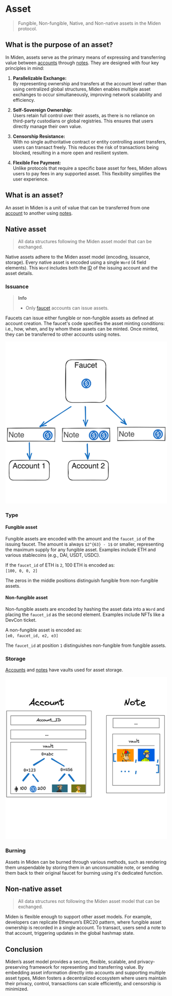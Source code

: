# Asset

> Fungible, Non-fungible, Native, and Non-native assets in the Miden protocol.

## What is the purpose of an asset?

In Miden, assets serve as the primary means of expressing and transferring value between [accounts](accounts.md) through [notes](notes.md). They are designed with four key principles in mind:

1. **Parallelizable Exchange:**  
   By representing ownership and transfers at the account level rather than using centralized global structures, Miden enables multiple asset exchanges to occur simultaneously, improving network scalability and efficiency.

2. **Self-Sovereign Ownership:**  
   Users retain full control over their assets, as there is no reliance on third-party custodians or global registries. This ensures that users directly manage their own value.

3. **Censorship Resistance:**  
   With no single authoritative contract or entity controlling asset transfers, users can transact freely. This reduces the risk of transactions being blocked, resulting in a more open and resilient system.

4. **Flexible Fee Payment:**  
   Unlike protocols that require a specific base asset for fees, Miden allows users to pay fees in any supported asset. This flexibility simplifies the user experience.

## What is an asset?

An asset in Miden is a unit of value that can be transferred from one [account](accounts.md) to another using [notes](notes.md).

## Native asset

> All data structures following the Miden asset model that can be exchanged.

Native assets adhere to the Miden asset model (encoding, issuance, storage). Every native asset is encoded using a single `Word` (4 field elements). This `Word` includes both the [ID](accounts.md#id) of the issuing account and the asset details.

### Issuance

> **Info**
> - Only [faucet](accounts.md#account-type) accounts can issue assets.

Faucets can issue either fungible or non-fungible assets as defined at account creation. The faucet's code specifies the asset minting conditions: i.e., how, when, and by whom these assets can be minted. Once minted, they can be transferred to other accounts using notes.

![Architecture core concepts](../img/architecture/asset/asset-issuance.png)

### Type

#### Fungible asset

Fungible assets are encoded with the amount and the `faucet_id` of the issuing faucet. The amount is always `$2^{63} - 1$` or smaller, representing the maximum supply for any fungible asset. Examples include ETH and various stablecoins (e.g., DAI, USDT, USDC).

If the `faucet_id` of ETH is `2`, 100 ETH is encoded as:  
`[100, 0, 0, 2]`

The zeros in the middle positions distinguish fungible from non-fungible assets.

#### Non-fungible asset

Non-fungible assets are encoded by hashing the asset data into a `Word` and placing the `faucet_id` as the second element. Examples include NFTs like a DevCon ticket.

A non-fungible asset is encoded as:  
`[e0, faucet_id, e2, e3]`

The `faucet_id` at position `1` distinguishes non-fungible from fungible assets.

### Storage

[Accounts](accounts.md) and [notes](notes.md) have vaults used for asset storage.

![Architecture core concepts](../img/architecture/asset/asset-storage.png)

### Burning

Assets in Miden can be burned through various methods, such as rendering them unspendable by storing them in an unconsumable note, or sending them back to their original faucet for burning using it's dedicated function.

## Non-native asset

> All data structures not following the Miden asset model that can be exchanged.

Miden is flexible enough to support other asset models. For example, developers can replicate Ethereum’s ERC20 pattern, where fungible asset ownership is recorded in a single account. To transact, users send a note to that account, triggering updates in the global hashmap state.

## Conclusion

Miden’s asset model provides a secure, flexible, scalable, and privacy-preserving framework for representing and transferring value. By embedding asset information directly into accounts and supporting multiple asset types, Miden fosters a decentralized ecosystem where users maintain their privacy, control, transactions can scale efficiently, and censorship is minimized.

